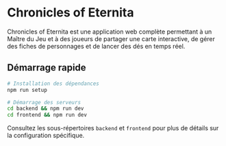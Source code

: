 # Chronicles of Eternita

Chronicles of Eternita est une application web complète permettant à un Maître du Jeu et à des joueurs de partager une carte interactive, de gérer des fiches de personnages et de lancer des dés en temps réel.

## Démarrage rapide

```bash
# Installation des dépendances
npm run setup

# Démarrage des serveurs
cd backend && npm run dev
cd frontend && npm run dev
```

Consultez les sous-répertoires `backend` et `frontend` pour plus de détails sur la configuration spécifique.

